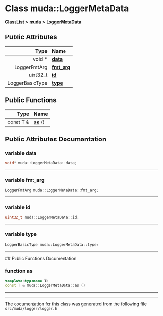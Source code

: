 

# Class muda::LoggerMetaData



[**ClassList**](annotated.md) **>** [**muda**](namespacemuda.md) **>** [**LoggerMetaData**](classmuda_1_1_logger_meta_data.md)


























## Public Attributes

| Type | Name |
| ---: | :--- |
|  void \* | [**data**](#variable-data)  <br> |
|  LoggerFmtArg | [**fmt\_arg**](#variable-fmt_arg)  <br> |
|  uint32\_t | [**id**](#variable-id)  <br> |
|  LoggerBasicType | [**type**](#variable-type)  <br> |
















## Public Functions

| Type | Name |
| ---: | :--- |
|  const T & | [**as**](#function-as) () <br> |




























## Public Attributes Documentation




### variable data 

```C++
void* muda::LoggerMetaData::data;
```




<hr>



### variable fmt\_arg 

```C++
LoggerFmtArg muda::LoggerMetaData::fmt_arg;
```




<hr>



### variable id 

```C++
uint32_t muda::LoggerMetaData::id;
```




<hr>



### variable type 

```C++
LoggerBasicType muda::LoggerMetaData::type;
```




<hr>
## Public Functions Documentation




### function as 

```C++
template<typename T>
const T & muda::LoggerMetaData::as () 
```




<hr>

------------------------------
The documentation for this class was generated from the following file `src/muda/logger/logger.h`

